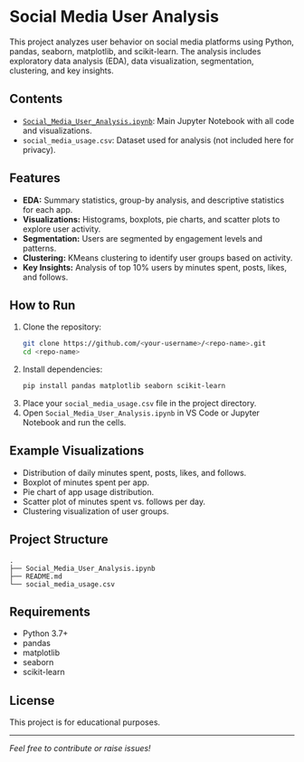 # Social Media User Analysis

This project analyzes user behavior on social media platforms using Python, pandas, seaborn, matplotlib, and scikit-learn. The analysis includes exploratory data analysis (EDA), data visualization, segmentation, clustering, and key insights.

## Contents

- [`Social_Media_User_Analysis.ipynb`](Social_Media_User_Analysis.ipynb): Main Jupyter Notebook with all code and visualizations.
- `social_media_usage.csv`: Dataset used for analysis (not included here for privacy).

## Features

- **EDA:** Summary statistics, group-by analysis, and descriptive statistics for each app.
- **Visualizations:** Histograms, boxplots, pie charts, and scatter plots to explore user activity.
- **Segmentation:** Users are segmented by engagement levels and patterns.
- **Clustering:** KMeans clustering to identify user groups based on activity.
- **Key Insights:** Analysis of top 10% users by minutes spent, posts, likes, and follows.

## How to Run

1. Clone the repository:
   ```bash
   git clone https://github.com/<your-username>/<repo-name>.git
   cd <repo-name>
   ```
2. Install dependencies:
   ```bash
   pip install pandas matplotlib seaborn scikit-learn
   ```
3. Place your `social_media_usage.csv` file in the project directory.
4. Open `Social_Media_User_Analysis.ipynb` in VS Code or Jupyter Notebook and run the cells.

## Example Visualizations

- Distribution of daily minutes spent, posts, likes, and follows.
- Boxplot of minutes spent per app.
- Pie chart of app usage distribution.
- Scatter plot of minutes spent vs. follows per day.
- Clustering visualization of user groups.

## Project Structure

```
.
├── Social_Media_User_Analysis.ipynb
├── README.md
└── social_media_usage.csv
```

## Requirements

- Python 3.7+
- pandas
- matplotlib
- seaborn
- scikit-learn

## License

This project is for educational purposes.

---

*Feel free to contribute or raise issues!*